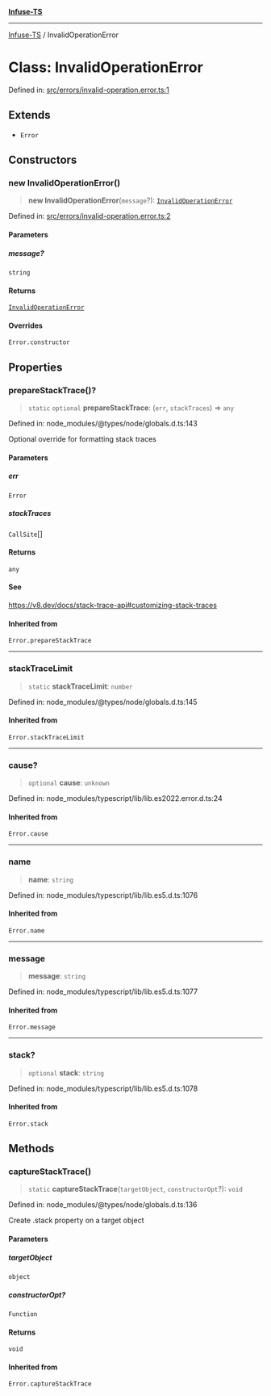 [**Infuse-TS**](../README.md)

***

[Infuse-TS](../README.md) / InvalidOperationError

# Class: InvalidOperationError

Defined in: [src/errors/invalid-operation.error.ts:1](https://github.com/D-Kay6/Infuse-TS/blob/183255f9a4ec5e9ee4dba778a499aaf2ce7f4763/src/errors/invalid-operation.error.ts#L1)

## Extends

- `Error`

## Constructors

### new InvalidOperationError()

> **new InvalidOperationError**(`message`?): [`InvalidOperationError`](InvalidOperationError.md)

Defined in: [src/errors/invalid-operation.error.ts:2](https://github.com/D-Kay6/Infuse-TS/blob/183255f9a4ec5e9ee4dba778a499aaf2ce7f4763/src/errors/invalid-operation.error.ts#L2)

#### Parameters

##### message?

`string`

#### Returns

[`InvalidOperationError`](InvalidOperationError.md)

#### Overrides

`Error.constructor`

## Properties

### prepareStackTrace()?

> `static` `optional` **prepareStackTrace**: (`err`, `stackTraces`) => `any`

Defined in: node\_modules/@types/node/globals.d.ts:143

Optional override for formatting stack traces

#### Parameters

##### err

`Error`

##### stackTraces

`CallSite`[]

#### Returns

`any`

#### See

https://v8.dev/docs/stack-trace-api#customizing-stack-traces

#### Inherited from

`Error.prepareStackTrace`

***

### stackTraceLimit

> `static` **stackTraceLimit**: `number`

Defined in: node\_modules/@types/node/globals.d.ts:145

#### Inherited from

`Error.stackTraceLimit`

***

### cause?

> `optional` **cause**: `unknown`

Defined in: node\_modules/typescript/lib/lib.es2022.error.d.ts:24

#### Inherited from

`Error.cause`

***

### name

> **name**: `string`

Defined in: node\_modules/typescript/lib/lib.es5.d.ts:1076

#### Inherited from

`Error.name`

***

### message

> **message**: `string`

Defined in: node\_modules/typescript/lib/lib.es5.d.ts:1077

#### Inherited from

`Error.message`

***

### stack?

> `optional` **stack**: `string`

Defined in: node\_modules/typescript/lib/lib.es5.d.ts:1078

#### Inherited from

`Error.stack`

## Methods

### captureStackTrace()

> `static` **captureStackTrace**(`targetObject`, `constructorOpt`?): `void`

Defined in: node\_modules/@types/node/globals.d.ts:136

Create .stack property on a target object

#### Parameters

##### targetObject

`object`

##### constructorOpt?

`Function`

#### Returns

`void`

#### Inherited from

`Error.captureStackTrace`

